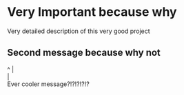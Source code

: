 # Very Important because why

Very detailed description of this very good project

## Second message because why not

^
|                  
|                 
Ever cooler message?!?!?!?!?